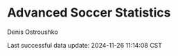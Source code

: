 # Advanced Soccer Statistics
Denis Ostroushko

<!-- gfm -->

Last successful data update: 2024-11-26 11:14:08 CST
